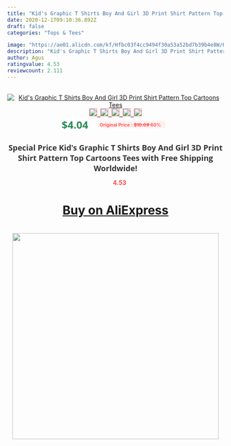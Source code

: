 ```yaml
---
title: "Kid's Graphic T Shirts Boy And Girl 3D Print Shirt Pattern Top Cartoons Tees"
date: 2020-12-1T09:10:36.892Z
draft: false
categories: "Tops & Tees"

image: "https://ae01.alicdn.com/kf/Hfbc03f4cc9494f30a53a52bd7b39b4e8W/Kid-s-Graphic-T-Shirts-Boy-And-Girl-3D-Print-Shirt-Pattern-Top-Cartoons-Tees.jpg"
description: "Kid's Graphic T Shirts Boy And Girl 3D Print Shirt Pattern Top Cartoons Tees"
author: Agus
ratingvalue: 4.53
reviewcount: 2.111
---
```

<br>
<div style="text-align: center;">
<a href="https://s.click.aliexpress.com/e/_9xJimp" target="_blank" rel="nofollow noopener noreferrer"><img alt="Kid's Graphic T Shirts Boy And Girl 3D Print Shirt Pattern Top Cartoons Tees" class="magnifier-image" src="https://ae01.alicdn.com/kf/Hfbc03f4cc9494f30a53a52bd7b39b4e8W/Kid-s-Graphic-T-Shirts-Boy-And-Girl-3D-Print-Shirt-Pattern-Top-Cartoons-Tees.jpg_640x640.jpg">
<br>
<img style="border:1px solid salmon" src="https://ae01.alicdn.com/kf/Hfbc03f4cc9494f30a53a52bd7b39b4e8W/Kid-s-Graphic-T-Shirts-Boy-And-Girl-3D-Print-Shirt-Pattern-Top-Cartoons-Tees.jpg_120x120.jpg">&nbsp;&nbsp;<img style="border:1px solid salmon" src="https://ae01.alicdn.com/kf/Hf178c9aeb9bf4a79a295be7dee694930f/Kid-s-Graphic-T-Shirts-Boy-And-Girl-3D-Print-Shirt-Pattern-Top-Cartoons-Tees.jpg_120x120.jpg">&nbsp;&nbsp;<img style="border:1px solid salmon" src="_120x120.jpg">&nbsp;&nbsp;<img style="border:1px solid salmon" src="_120x120.jpg">&nbsp;&nbsp;<img style="border:1px solid salmon" src="_120x120.jpg"></a></div><br0>
<div style="text-align: center;"><span style="background-color: white; border: 0px; box-sizing: border-box; color: seagreen; display: inline-block; font-family: &quot;open sans&quot; , &quot;arial&quot; , &quot;helvetica&quot; , sans-serif , &quot;heiti&quot;; font-size: 24px; font-stretch: inherit; font-weight: 700; line-height: inherit; margin: 0px 10px 0px 0px; padding: 0px; vertical-align: middle;">$4.04 </span>
<span style="background: rgb(255 , 241 , 241); border-radius: 3px; border: 0px; box-sizing: border-box; color: #ff4747; display: inline-block; font-family: inherit; font-size: 12px; font-stretch: inherit; font-style: inherit; font-variant: inherit; font-weight: 600; line-height: inherit; margin: 0px; padding: 2px 5px; transform: scale(0.9); vertical-align: middle;">Original Price : <b style="text-decoration: line-through;">$10.09 </b> 60%&nbsp;&nbsp;</span></div>
<h1 style="color: #333333; display: inline-block; font-family: &quot;open sans&quot; , &quot;arial&quot; , &quot;helvetica&quot; , sans-serif , &quot;heiti&quot;; font-size: 18px; font-stretch: inherit; font-weight: 700; text-align: center;">Special Price Kid's Graphic T Shirts Boy And Girl 3D Print Shirt Pattern Top Cartoons Tees with Free Shipping Worldwide!</h1>
<div style="color: #ff4747; text-align: center;">
<img src="https://4.bp.blogspot.com/-M0ZcTcb-5uY/XleCXlxnR4I/AAAAAAAAAEc/OrjgMkXV1oMQFaCRZj5HQwOCBcu3w1FegCPcBGAYYCw/s1600/star.png" style="height: 15px;">&nbsp;<b>4.53</b></div>
<div class="button_cont" align="center"><a class="buynow_a" href="https://s.click.aliexpress.com/e/_9xJimp" target="_blank" rel="nofollow noopener noreferrer"><H1>Buy on AliExpress</H1></a></div><br>
<div class="separator" style="clear: both; text-align: center;">
<img src="https://lh3.googleusercontent.com/-pTy5HemUv9M/XlePHvY0dAI/AAAAAAAAAE4/0nX5iRUoIWY8eMW9Dpxeirr157OZliDIgCLcBGAsYHQ/s1600/badge.gif" width="480">
</div>
